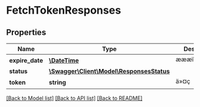 # FetchTokenResponses

## Properties
Name | Type | Description | Notes
------------ | ------------- | ------------- | -------------
**expire_date** | [**\DateTime**](\DateTime.md) | æææï¼12ä¸ªæï¼ | 
**status** | [**\Swagger\Client\Model\ResponsesStatus**](ResponsesStatus.md) |  | 
**token** | **string** | ä»¤ç | 

[[Back to Model list]](../README.md#documentation-for-models) [[Back to API list]](../README.md#documentation-for-api-endpoints) [[Back to README]](../README.md)


